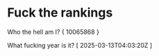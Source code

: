 # Fuck the rankings

Who the hell am I?
{ 10065868 }

What fucking year is it?
[ 2025-03-13T04:03:20Z ]
